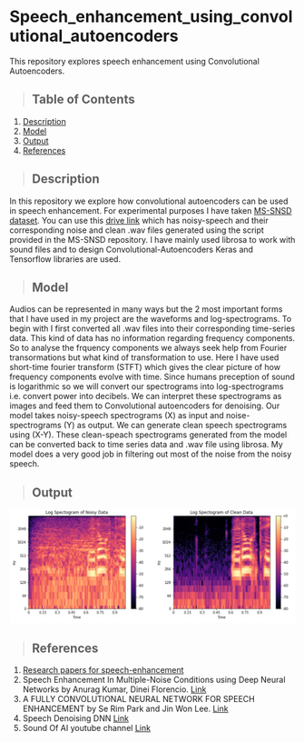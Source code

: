 # Speech_enhancement_using_convolutional_autoencoders
This repository explores speech enhancement using Convolutional Autoencoders.

>## Table of Contents
1. [Description](#description)
2. [Model](#model)
3. [Output](#output)
4. [References](#references)

>## Description
  
In this repository we explore how convolutional autoencoders can be used in speech enhancement. For experimental purposes I have taken [MS-SNSD dataset](https://github.com/microsoft/MS-SNSD). You can use this [drive link](https://drive.google.com/drive/folders/1Pzp3zh7JbEig59Oom_gxhmQ2MGx5ShCa?usp=sharing) which has noisy-speech and their corresponding noise and clean .wav files generated using the script provided in the MS-SNSD repository. I have mainly used librosa to work with sound files and to design Convolutional-Autoencoders Keras and Tensorflow libraries are used.  

>## Model

  Audios can be represented in many ways but the 2 most important forms that I have used in my project are the waveforms and log-spectrograms. To begin with I first converted all .wav files into their corresponding time-series data. This kind of data has no information regarding frequency components. So to analyse the frquency components we always seek help from Fourier transormations but what kind of transformation to use. Here I have used short-time fourier transform (STFT) which gives the clear picture of how frequency components evolve with time. Since humans preception of sound is logarithmic so we will convert our spectrograms into log-spectrograms i.e. convert power into decibels. We can interpret these spectrograms as images and feed them to Convolutional autoencoders for denoising. Our model takes noisy-speech spectrograms (X) as input and noise-spectrograms (Y) as output. We can generate clean speech spectrograms using (X-Y). These clean-speach spectrograms generated from the model can be converted back to time series data and .wav file using librosa. My model does a very good job in filtering out most of the noise from the noisy speech.
  
>## Output

![alt text](https://github.com/KaushalNaresh/Speech_enhancement_using_convolutional_autoencoders/blob/main/images/C-Autoencoder-Output.PNG)
 
>## References

1. [Research papers for speech-enhancement](https://paperswithcode.com/task/speech-enhancement)
2. Speech Enhancement In Multiple-Noise Conditions using Deep Neural Networks by Anurag Kumar, Dinei Florencio. [Link](https://arxiv.org/pdf/1605.02427.pdf)
3. A FULLY CONVOLUTIONAL NEURAL NETWORK FOR SPEECH ENHANCEMENT by Se Rim Park and Jin Won Lee. [Link](https://arxiv.org/pdf/1609.07132.pdf)
4. Speech Denoising DNN [Link](https://github.com/achaitu/SpeechDenoisingDNN?utm_source=catalyzex.com)
5. Sound Of AI youtube channel [Link](https://www.youtube.com/c/ValerioVelardoTheSoundofAI)


